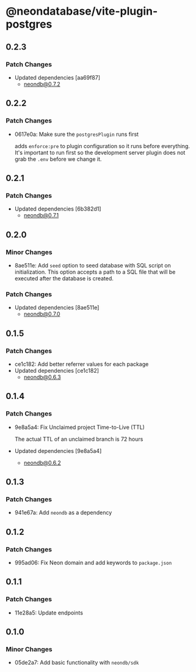 # @neondatabase/vite-plugin-postgres

## 0.2.3

### Patch Changes

- Updated dependencies [aa69f87]
  - neondb@0.7.2

## 0.2.2

### Patch Changes

- 0617e0a: Make sure the `postgresPlugin` runs first

  adds `enforce:pre` to plugin configuration so it runs before everything.
  It's important to run first so the development server plugin does not grab the `.env` before we change it.

## 0.2.1

### Patch Changes

- Updated dependencies [6b382d1]
  - neondb@0.7.1

## 0.2.0

### Minor Changes

- 8ae511e: Add `seed` option to seed database with SQL script on initialization. This option accepts a path to a SQL file that will be executed after the database is created.

### Patch Changes

- Updated dependencies [8ae511e]
  - neondb@0.7.0

## 0.1.5

### Patch Changes

- ce1c182: Add better referrer values for each package
- Updated dependencies [ce1c182]
  - neondb@0.6.3

## 0.1.4

### Patch Changes

- 9e8a5a4: Fix Unclaimed project Time-to-Live (TTL)

  The actual TTL of an unclaimed branch is 72 hours

- Updated dependencies [9e8a5a4]
  - neondb@0.6.2

## 0.1.3

### Patch Changes

- 941e67a: Add `neondb` as a dependency

## 0.1.2

### Patch Changes

- 995ad06: Fix Neon domain and add keywords to `package.json`

## 0.1.1

### Patch Changes

- 11e28a5: Update endpoints

## 0.1.0

### Minor Changes

- 05de2a7: Add basic functionality with `neondb/sdk`
